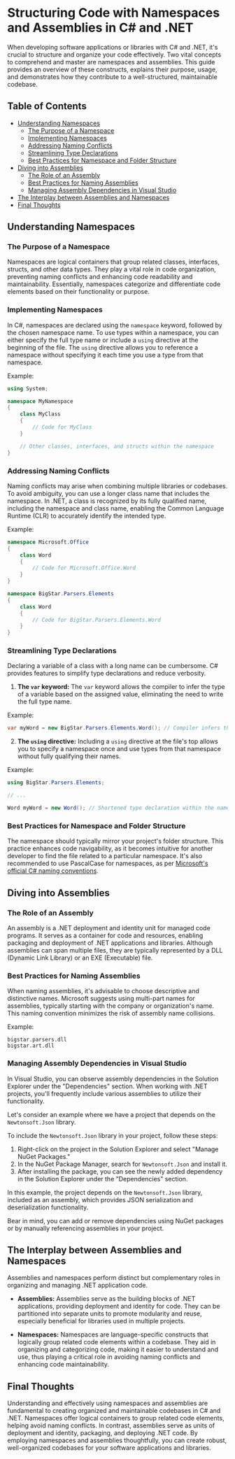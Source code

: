 # Structuring Code with Namespaces and Assemblies in C# and .NET

When developing software applications or libraries with C# and .NET, it's crucial to structure and organize your code effectively. Two vital concepts to comprehend and master are namespaces and assemblies. This guide provides an overview of these constructs, explains their purpose, usage, and demonstrates how they contribute to a well-structured, maintainable codebase.

## Table of Contents

- [Understanding Namespaces](#understanding-namespaces)
   - [The Purpose of a Namespace](#the-purpose-of-a-namespace)
   - [Implementing Namespaces](#implementing-namespaces)
   - [Addressing Naming Conflicts](#addressing-naming-conflicts)
   - [Streamlining Type Declarations](#streamlining-type-declarations)
   - [Best Practices for Namespace and Folder Structure](#best-practices-for-namespace-and-folder-structure)
- [Diving into Assemblies](#diving-into-assemblies)
   - [The Role of an Assembly](#the-role-of-an-assembly)
   - [Best Practices for Naming Assemblies](#best-practices-for-naming-assemblies)
   - [Managing Assembly Dependencies in Visual Studio](#managing-assembly-dependencies-in-visual-studio)
- [The Interplay between Assemblies and Namespaces](#the-interplay-between-assemblies-and-namespaces)
- [Final Thoughts](#final-thoughts)

## Understanding Namespaces

### The Purpose of a Namespace

Namespaces are logical containers that group related classes, interfaces, structs, and other data types. They play a vital role in code organization, preventing naming conflicts and enhancing code readability and maintainability. Essentially, namespaces categorize and differentiate code elements based on their functionality or purpose.

### Implementing Namespaces

In C#, namespaces are declared using the `namespace` keyword, followed by the chosen namespace name. To use types within a namespace, you can either specify the full type name or include a `using` directive at the beginning of the file. The `using` directive allows you to reference a namespace without specifying it each time you use a type from that namespace.

Example:

```csharp
using System;

namespace MyNamespace
{
    class MyClass
    {
        // Code for MyClass
    }

    // Other classes, interfaces, and structs within the namespace
}
```

### Addressing Naming Conflicts

Naming conflicts may arise when combining multiple libraries or codebases. To avoid ambiguity, you can use a longer class name that includes the namespace. In .NET, a class is recognized by its fully qualified name, including the namespace and class name, enabling the Common Language Runtime (CLR) to accurately identify the intended type.

Example:

```csharp
namespace Microsoft.Office
{
    class Word
    {
        // Code for Microsoft.Office.Word
    }
}

namespace BigStar.Parsers.Elements
{
    class Word
    {
        // Code for BigStar.Parsers.Elements.Word
    }
}
```

### Streamlining Type Declarations

Declaring a variable of a class with a long name can be cumbersome. C# provides features to simplify type declarations and reduce verbosity.

1. **The `var` keyword:** The `var` keyword allows the compiler to infer the type of a variable based on the assigned value, eliminating the need to write the full type name.

Example:

```csharp
var myWord = new BigStar.Parsers.Elements.Word(); // Compiler infers the type
```

2. **The `using` directive:** Including a `using` directive at the file's top allows you to specify a namespace once and use types from that namespace without fully qualifying their names.

Example:

```csharp
using BigStar.Parsers.Elements;

// ...

Word myWord = new Word(); // Shortened type declaration within the namespace
```

### Best Practices for Namespace and Folder Structure

The namespace should typically mirror your project's folder structure. This practice enhances code navigability, as it becomes intuitive for another developer to find the file related to a particular namespace. It's also recommended to use PascalCase for namespaces, as per [Microsoft's official C# naming conventions](https://docs.microsoft.com/en-us/dotnet/csharp/fundamentals/coding-style/identifier-names).

## Diving into Assemblies

### The Role of an Assembly

An assembly is a .NET deployment and identity unit for managed code programs. It serves as a container for code and resources, enabling packaging and deployment of .NET applications and libraries. Although assemblies can span multiple files, they are typically represented by a DLL (Dynamic Link Library) or an EXE (Executable) file.

### Best Practices for Naming Assemblies

When naming assemblies, it's advisable to choose descriptive and distinctive names. Microsoft suggests using multi-part names for assemblies, typically starting with the company or organization's name. This naming convention minimizes the risk of assembly name collisions.

Example:

```plaintext
bigstar.parsers.dll
bigstar.art.dll
```

### Managing Assembly Dependencies in Visual Studio

In Visual Studio, you can observe assembly dependencies in the Solution Explorer under the "Dependencies" section. When working with .NET projects, you'll frequently include various assemblies to utilize their functionality. 

Let's consider an example where we have a project that depends on the `Newtonsoft.Json` library.

To include the `Newtonsoft.Json` library in your project, follow these steps:

1. Right-click on the project in the Solution Explorer and select "Manage NuGet Packages."
2. In the NuGet Package Manager, search for `Newtonsoft.Json` and install it.
3. After installing the package, you can see the newly added dependency in the Solution Explorer under the "Dependencies" section.

In this example, the project depends on the `Newtonsoft.Json` library, included as an assembly, which provides JSON serialization and deserialization functionality.

Bear in mind, you can add or remove dependencies using NuGet packages or by manually referencing assemblies in your project.

## The Interplay between Assemblies and Namespaces

Assemblies and namespaces perform distinct but complementary roles in organizing and managing .NET application code.

- **Assemblies:** Assemblies serve as the building blocks of .NET applications, providing deployment and identity for code. They can be partitioned into separate units to promote modularity and reuse, especially beneficial for libraries used in multiple projects.

- **Namespaces:** Namespaces are language-specific constructs that logically group related code elements within a codebase. They aid in organizing and categorizing code, making it easier to understand and use, thus playing a critical role in avoiding naming conflicts and enhancing code maintainability.

## Final Thoughts

Understanding and effectively using namespaces and assemblies are fundamental to creating organized and maintainable codebases in C# and .NET. Namespaces offer logical containers to group related code elements, helping avoid naming conflicts. In contrast, assemblies serve as units of deployment and identity, packaging, and deploying .NET code. By employing namespaces and assemblies thoughtfully, you can create robust, well-organized codebases for your software applications and libraries.
